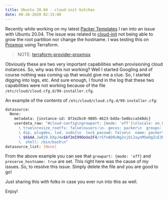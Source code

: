 ```yaml
---
title: Ubuntu 20.04 - cloud-init Gotchas
date: 08-26-2020 02:15:00
---
```


Recently while working on my latest [Packer Templates](https://github.com/mrlesmithjr/packer-templates-revisited)
I ran into an issue with Ubuntu 20.04. The issue was related to [cloud-init](https://cloud-init.io/)
not being able to grow the root partition nor change the hostname. I was testing
this on [Proxmox](https://www.proxmox.com/en/) using Terraform.

> NOTE: [terraform-provider-proxmox](https://github.com/Telmate/terraform-provider-proxmox)

Obviously these are two very important capabilities when provisioning cloud
instances. So, why was this not working? Well I started Googling and of course
nothing was coming up that would give me a clue. So, I started digging into logs, etc.
And sure enough, I found in the log that these two capabilities were not working
because of the file `/etc/cloud/cloud.cfg.d/99-installer.cfg`.

An example of the contents of `/etc/cloud/cloud.cfg.d/99-installer.cfg`:

```bash
datasource:
  None:
    metadata: {instance-id: 872e2bc0-9805-4623-bdda-5e8bcca540dc}
    userdata_raw: "#cloud-config\ngrowpart: {mode: 'off'}\nlocale: en_US.UTF-8\npreserve_hostname:\
      \ true\nresize_rootfs: false\nusers:\n- gecos: packer\n  groups: [adm, cdrom,\
      \ dip, plugdev, lxd, sudo]\n  lock_passwd: false\n  name: packer\n  passwd:\
      \ $6$AA.Jw829.bXpJ4w$bf2mI99OoUo2F4/rSfnAD9vNg2vjOiJaynMSeOgZcE3PB/OMCRgYuon74mIyzgUiXBEA8/VluqEQuZBGcQq5B.\n\
      \  shell: /bin/bash\n"
datasource_list: [None]
```

From the above example you can see that `growpart: {mode: 'off}` and
`preserve_hostname: true` are set. This right here was the cause of my issues.
So, to resolve this issue. Simply delete the file and you are good to go!

Just sharing this with folks in case you ever run into this as well.

Enjoy!
